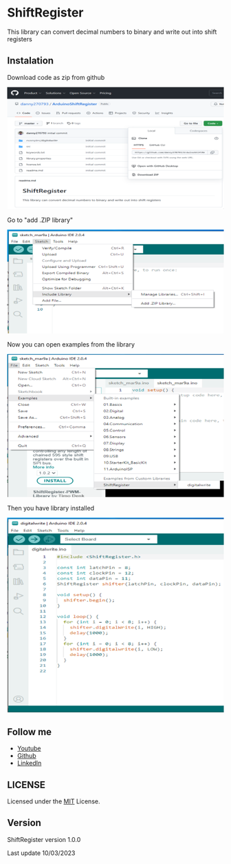 # ShiftRegister

This library can convert decimal numbers to binary and write out into shift registers

## Instalation

Download code as zip from github

![Download github repo](https://github.com/danny270793/ArduinoShiftRegister/blob/master/images/001_download_code.png)

Go to "add .ZIP library"

![Download github repo](https://github.com/danny270793/ArduinoShiftRegister/blob/master/images/002_add_library.png)

Now you can open examples from the library

![Download github repo](https://github.com/danny270793/ArduinoShiftRegister/blob/master/images/003_open_example.png)

Then you have library installed

![Download github repo](https://github.com/danny270793/ArduinoShiftRegister/blob/master/images/004_example.png)

## Follow me

- [Youtube](https://www.youtube.com/channel/UC5MAQWU2s2VESTXaUo-ysgg)
- [Github](https://www.github.com/danny270793/)
- [LinkedIn](https://www.linkedin.com/in/danny270793)

## LICENSE

Licensed under the [MIT](license.md) License.

## Version

ShiftRegister version 1.0.0

Last update 10/03/2023
